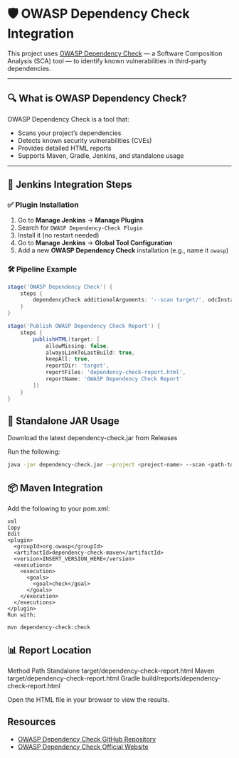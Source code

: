 # 🛡️ OWASP Dependency Check Integration

This project uses [OWASP Dependency Check](https://owasp.org/www-project-dependency-check/) — a Software Composition Analysis (SCA) tool — to identify known vulnerabilities in third-party dependencies.

---

## 🔍 What is OWASP Dependency Check?

OWASP Dependency Check is a tool that:

- Scans your project’s dependencies
- Detects known security vulnerabilities (CVEs)
- Provides detailed HTML reports
- Supports Maven, Gradle, Jenkins, and standalone usage

---

## 🚀 Jenkins Integration Steps

### ✅ Plugin Installation

1. Go to **Manage Jenkins** → **Manage Plugins**
2. Search for `OWASP Dependency-Check Plugin`
3. Install it (no restart needed)
4. Go to **Manage Jenkins** → **Global Tool Configuration**
5. Add a new **OWASP Dependency Check** installation (e.g., name it `owasp`)

### 🛠️ Pipeline Example

```groovy
stage('OWASP Dependency Check') {
    steps {
        dependencyCheck additionalArguments: '--scan target/', odcInstallation: 'owasp'
    }
}

stage('Publish OWASP Dependency Check Report') {
    steps {
        publishHTML(target: [
            allowMissing: false,
            alwaysLinkToLastBuild: true,
            keepAll: true,
            reportDir: 'target',
            reportFiles: 'dependency-check-report.html',
            reportName: 'OWASP Dependency Check Report'
        ])
    }
}
```

## 🧪 Standalone JAR Usage
Download the latest dependency-check.jar from Releases

Run the following:

```bash
java -jar dependency-check.jar --project <project-name> --scan <path-to-project>
```
## 📦 Maven Integration
Add the following to your pom.xml:
```
xml
Copy
Edit
<plugin>
  <groupId>org.owasp</groupId>
  <artifactId>dependency-check-maven</artifactId>
  <version>INSERT_VERSION_HERE</version>
  <executions>
    <execution>
      <goals>
        <goal>check</goal>
      </goals>
    </execution>
  </executions>
</plugin>
Run with:
```
```
mvn dependency-check:check
```
## 📊 Report Location
Method	Path
Standalone	target/dependency-check-report.html
Maven	target/dependency-check-report.html
Gradle	build/reports/dependency-check-report.html

Open the HTML file in your browser to view the results.

## Resources

- [OWASP Dependency Check GitHub Repository](https://github.com/jeremylong/DependencyCheck)
- [OWASP Dependency Check Official Website](https://owasp.org/www-project-dependency-check/)
